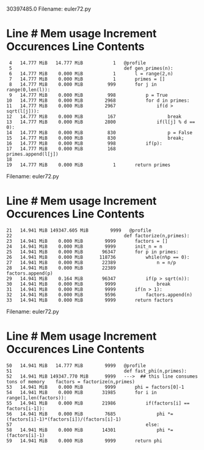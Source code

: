 30397485.0
Filename: euler72.py

Line #    Mem usage    Increment  Occurences   Line Contents
============================================================
     4   14.777 MiB   14.777 MiB           1   @profile
     5                                         def gen_primes(n):
     6   14.777 MiB    0.000 MiB           1       l = range(2,n)
     7   14.777 MiB    0.000 MiB           1       primes = []
     8   14.777 MiB    0.000 MiB         999       for j in range(0,len(l)):
     9   14.777 MiB    0.000 MiB         998           p = True
    10   14.777 MiB    0.000 MiB        2968           for d in primes:
    11   14.777 MiB    0.000 MiB        2967               if(d > sqrt(l[j])):
    12   14.777 MiB    0.000 MiB         167                   break
    13   14.777 MiB    0.000 MiB        2800               if(l[j] % d == 0):
    14   14.777 MiB    0.000 MiB         830                   p = False
    15   14.777 MiB    0.000 MiB         830                   break;
    16   14.777 MiB    0.000 MiB         998           if(p):
    17   14.777 MiB    0.000 MiB         168               primes.append(l[j])
    18                                         
    19   14.777 MiB    0.000 MiB           1       return primes


Filename: euler72.py

Line #    Mem usage    Increment  Occurences   Line Contents
============================================================
    21   14.941 MiB 149347.605 MiB        9999   @profile
    22                                         def factorize(n,primes):
    23   14.941 MiB    0.000 MiB        9999       factors = []
    24   14.941 MiB    0.000 MiB        9999       init_n = n
    25   14.941 MiB    0.000 MiB       96347       for p in primes:
    26   14.941 MiB    0.000 MiB      118736           while(n%p == 0):
    27   14.941 MiB    0.000 MiB       22389               n = n/p
    28   14.941 MiB    0.000 MiB       22389               factors.append(p)
    29   14.941 MiB    0.164 MiB       96347           if(p > sqrt(n)):
    30   14.941 MiB    0.000 MiB        9999               break
    31   14.941 MiB    0.000 MiB        9999       if(n > 1):
    32   14.941 MiB    0.000 MiB        9596           factors.append(n)
    33   14.941 MiB    0.000 MiB        9999       return factors


Filename: euler72.py

Line #    Mem usage    Increment  Occurences   Line Contents
============================================================
    50   14.941 MiB   14.777 MiB        9999   @profile
    51                                         def fast_phi(n,primes):
    52   14.941 MiB 149347.770 MiB      9999   --->  ## this line consumes tons of memory    factors = factorize(n,primes)
    53   14.941 MiB    0.000 MiB        9999       phi = factors[0]-1
    54   14.941 MiB    0.000 MiB       31985       for i in range(1,len(factors)):
    55   14.941 MiB    0.000 MiB       21986           if(factors[i] == factors[i-1]):
    56   14.941 MiB    0.000 MiB        7685               phi *= (factors[i]-1)*(factors[i])/(factors[i]-1)
    57                                                 else:
    58   14.941 MiB    0.000 MiB       14301               phi *= (factors[i]-1)
    59   14.941 MiB    0.000 MiB        9999       return phi


